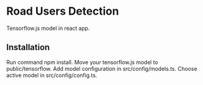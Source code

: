 # Road Users Detection

Tensorflow.js model in react app.

## Installation

Run command npm install.
Move your tensorflow.js model to public/tensorflow.
Add model configuration in src/config/models.ts.
Choose active model in src/config/config.ts.

